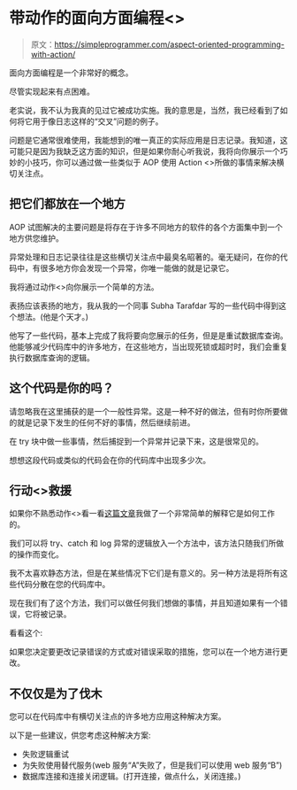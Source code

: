# 带动作的面向方面编程<>

> 原文：<https://simpleprogrammer.com/aspect-oriented-programming-with-action/>

面向方面编程是一个非常好的概念。

尽管实现起来有点困难。

老实说，我不认为我真的见过它被成功实施。我的意思是，当然，我已经看到了如何将它用于像日志这样的“交叉”问题的例子。

问题是它通常很难使用，我能想到的唯一真正的实际应用是日志记录。我知道，这可能只是因为我缺乏这方面的知识，但是如果你耐心听我说，我将向你展示一个巧妙的小技巧，你可以通过做一些类似于 AOP 使用 Action <>所做的事情来解决横切关注点。

## 把它们都放在一个地方

AOP 试图解决的主要问题是将存在于许多不同地方的软件的各个方面集中到一个地方供您维护。

异常处理和日志记录往往是这些横切关注点中最臭名昭著的。毫无疑问，在你的代码中，有很多地方你会发现一个异常，你唯一能做的就是记录它。

我将通过动作<>向你展示一个简单的方法。

表扬应该表扬的地方，我从我的一个同事 Subha Tarafdar 写的一些代码中得到这个想法。(他是个天才。)

他写了一些代码，基本上完成了我将要向您展示的任务，但是是重试数据库查询。他能够减少代码库中的许多地方，在这些地方，当出现死锁或超时时，我们会重复执行数据库查询的逻辑。

## 这个代码是你的吗？

请忽略我在这里捕获的是一个一般性异常。这是一种不好的做法，但有时你所要做的就是记录下发生的任何不好的事情，然后继续前进。

在 try 块中做一些事情，然后捕捉到一个异常并记录下来，这是很常见的。

想想这段代码或类似的代码会在你的代码库中出现多少次。

## 行动<>救援

如果你不熟悉动作<>看一看[这篇文章](https://simpleprogrammer.com/2010/09/24/explaining-what-action-and-func-are/)我做了一个非常简单的解释它是如何工作的。

我们可以将 try、catch 和 log 异常的逻辑放入一个方法中，该方法只随我们所做的操作而变化。

我不太喜欢静态方法，但是在某些情况下它们是有意义的。另一种方法是将所有这些代码分散在您的代码库中。

现在我们有了这个方法，我们可以做任何我们想做的事情，并且知道如果有一个错误，它将被记录。

看看这个:

如果您决定要更改记录错误的方式或对错误采取的措施，您可以在一个地方进行更改。

## 不仅仅是为了伐木

您可以在代码库中有横切关注点的许多地方应用这种解决方案。

以下是一些建议，供您考虑这种解决方案:

*   失败逻辑重试
*   为失败使用替代服务(web 服务“A”失败了，但是我们可以使用 web 服务“B”)
*   数据库连接和连接关闭逻辑。(打开连接，做点什么，关闭连接。)